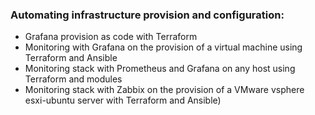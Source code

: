 ### Automating infrastructure provision and configuration:
- Grafana provision as code with Terraform
- Monitoring with Grafana on the provision of a virtual machine using Terraform and Ansible 
- Monitoring stack with Prometheus and Grafana on any host using Terraform and modules
- Monitoring stack with Zabbix on the provision of a VMware vsphere esxi-ubuntu server with Terraform and Ansible)
